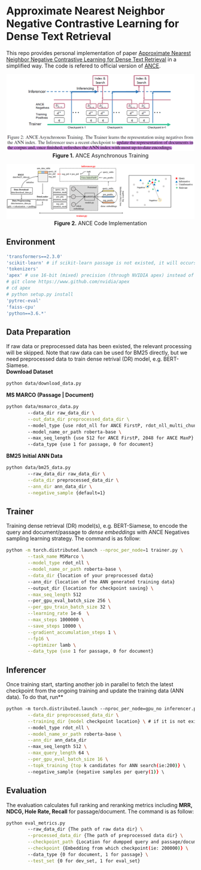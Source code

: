 # Approximate Nearest Neighbor Negative Contrastive Learning for Dense Text Retrieval

This repo provides personal implementation of paper [Approximate Nearest Neighbor Negative Contrastive Learning for Dense Text Retrieval](https://arxiv.org/pdf/2007.00808.pdf) in a simplified way. The code is refered to official version of [ANCE](https://github.com/microsoft/ANCE).

<p align="center">
  <img src="data/ance.png" alt="ANCE" width="700">
  <br>
  <b>Figure 1.</b> ANCE Asynchronous Training
</p>

<p align="center">
  <img src="data/ance_john.png" alt="ANCE" width="700">
  <br>
  <b>Figure 2.</b> ANCE Code Implementation
</p>
<!-- The architecture of data is as follows:
```bash
ANCE
|--data
    |--MSMARCO
        |--doc        # raw data
        |--passage    # raw data
        |--ann_data_* # preprocessed data (*_split* files have been removed)
``` -->

## Environment
```bash
'transformers==2.3.0' 
'scikit-learn' # if scikit-learn passage is not existed, it will occurs the bug of "ImportError: from transformers import glue_compute_metrics"
'tokenizers'
'apex' # use 16-bit (mixed) precision (through NVIDIA apex) instead of 32-bit
# git clone https://www.github.com/nvidia/apex
# cd apex
# python setup.py install
'pytrec-eval'
'faiss-cpu'
'python==3.6.*'
```
## Data Preparation
If raw data or preprocessed data has been existed, the relevant processing will be skipped. Note that raw data can be used for BM25 directly, but we need preprocessed data to train dense retrival (DR) model, e.g. BERT-Siamese.  
**Download Dataset**
```bash
python data/download_data.py
```

**MS MARCO (Passage | Document)**
```bash
python data/msmarco_data.py 
        --data_dir raw_data_dir \
        --out_data_dir preprocessed_data_dir \ 
        --model_type {use rdot_nll for ANCE FirstP, rdot_nll_multi_chunk for ANCE MaxP} \ 
        --model_name_or_path roberta-base \ 
        --max_seq_length {use 512 for ANCE FirstP, 2048 for ANCE MaxP} \ 
        --data_type {use 1 for passage, 0 for document}
```

**BM25 Initial ANN Data**
```bash
python data/bm25_data.py
        --raw_data_dir raw_data_dir \
        --data_dir preprocessed_data_dir \
        --ann_dir ann_data_dir \
        --negative_sample {default=1}
```
## Trainer
Training dense retrieval (DR) model(s), e.g. BERT-Siamese, to encode the query and document/passage to *dense embeddings* with ANCE Negatives sampling learning strategy. The command is as follow:
```bash
python -m torch.distributed.launch --nproc_per_node=1 trainer.py \
        --task_name MSMarco \
        --model_type rdot_nll \
        --model_name_or_path roberta-base \
        --data_dir {location of your preprocessed data}  
        --ann_dir {location of the ANN generated training data}
        --output_dir {location for checkpoint saving} \
        --max_seq_length 512 
        --per_gpu_eval_batch_size 256 \
        --per_gpu_train_batch_size 32 \
        --learning_rate 1e-6  \
        --max_steps 1000000 \
        --save_steps 10000 \
        --gradient_accumulation_steps 1 \
        --fp16 \
        --optimizer lamb \
        --data_type {use 1 for passage, 0 for document}
```
## Inferencer
Once training start, starting another job in parallel to fetch the latest checkpoint from the ongoing training and update the training data (ANN data). To do that, run**
```bash
python -m torch.distributed.launch --nproc_per_node=gpu_no inferencer.py \
        --data_dir preprocessed_data_dir \
        --training_dir {model checkpoint location} \ # if it is not existed, it will be pretrained checkpoint location automatically. 
        --model_type rdot_nll \
        --model_name_or_path roberta-base \
        --ann_dir ann_data_dir
        --max_seq_length 512 \
        --max_query_length 64 \
        --per_gpu_eval_batch_size 16 \
        --topk_training {top k candidates for ANN search(ie:200)} \ 
        --negative_sample {negative samples per query(1)} \ 
```

## Evaluation
The evaluation calculates full ranking and reranking metrics including **MRR, NDCG, Hole Rate, Recall** for passage/document. The command is as follow:
```bash  
python eval_metrics.py      
        --raw_data_dir {The path of raw data dir} \
        --processed_data_dir {The path of preprocessed data dir} \
        --checkpoint_path {Location for dumpped query and passage/document embeddings which is output_dir} \
        --checkpoint {Embedding from which checkpoint(ie: 200000)} \
        --data_type {0 for document, 1 for passage} \
        --test_set {0 for dev_set, 1 for eval_set}
```